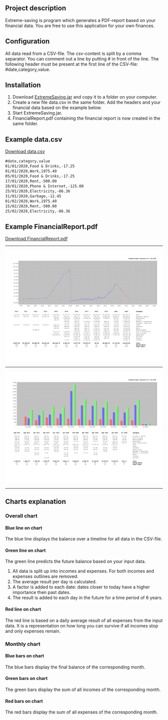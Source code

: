 ## Project description

Extreme-saving is program which generates a PDF-report based on your financial data. You are free to use this application for your own finances. 

## Configuration
All data read from a CSV-file. The csv-content is split by a comma separator. You can comment out a line by putting # in front of the line.
The following header must be present at the first line of the CSV-file: #date,category,value.

## Installation
1) Download [ExtremeSaving.jar](https://github.com/Noxi84/extremesaving/blob/master/ExtremeSaving.jar) and copy it to a folder on your computer.
2) Create a new file data.csv in the same folder. Add the headers and your financial data based on the example below.
3) Start ExtremeSaving.jar.
4) FinancialReport.pdf containing the financial report is now created in the same folder.

## Example data.csv
[Download data.csv](https://github.com/Noxi84/extremesaving/blob/master/data.csv)
```
#date,category,value
01/01/2020,Food & Drinks,-17.25
01/01/2020,Work,1975.40
05/01/2020,Food & Drinks,-17.25
17/01/2020,Rent,-500.00
20/01/2020,Phone & Internet,-125.00
25/01/2020,Electricity,-86.36
31/01/2020,Garbage,-12.45
01/02/2020,Work,1975.40
15/02/2020,Rent,-500.00
25/02/2020,Electricity,-86.36
```

## Example FinancialReport.pdf
[Download FinancialReport.pdf](https://github.com/Noxi84/extremesaving/blob/master/FinancialReport.pdf)
___
![Screenshot](https://github.com/Noxi84/extremesaving/blob/master/report-page-001.jpg)
___
![Screenshot](https://github.com/Noxi84/extremesaving/blob/master/report-page-002.jpg)
___
## Charts explanation
### Overall chart
#### Blue line on chart
The blue line displays the balance over a timeline for all data in the CSV-file.
#### Green line on chart
The green line predicts the future balance based on your input data.
1) All data is split up into incomes and expenses. For both incomes and expenses outlines are removed.
2) The average result per day is calculated.
4) A factor is added to each date: dates closer to today have a higher importance then past dates.
3) The result is added to each day in the future for a time period of 6 years.
#### Red line on chart
The red line is based on a daily average result of all expenses from the input data.
It is a representation on how long you can survive if all incomes stop and only expenses remain.

### Monthly chart
#### Blue bars on chart
The blue bars display the final balance of the corresponding month.
#### Green bars on chart
The green bars display the sum of all incomes of the corresponding month.
#### Red bars on chart
The red bars display the sum of all expenses of the corresponding month.